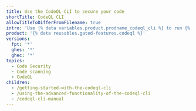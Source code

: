 ```yaml
---
title: Use the CodeQL CLI to secure your code
shortTitle: CodeQL CLI
allowTitleToDifferFromFilename: true
intro: 'Use {% data variables.product.prodname_codeql_cli %} to run {% data variables.product.prodname_codeql %} analyses locally.'
product: '{% data reusables.gated-features.codeql %}'
versions:
  fpt: '*'
  ghes: '*'
  ghec: '*'
topics:
  - Code Security
  - Code scanning
  - CodeQL
children:
  - /getting-started-with-the-codeql-cli
  - /using-the-advanced-functionality-of-the-codeql-cli
  - /codeql-cli-manual
---
```

